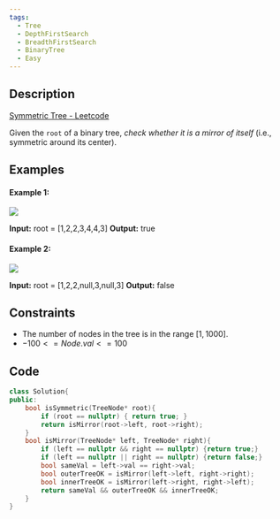 ```yaml
---
tags:
  - Tree
  - DepthFirstSearch
  - BreadthFirstSearch
  - BinaryTree
  - Easy
---
```


## Description
[Symmetric Tree - Leetcode](https://leetcode.com/problems/univalued-binary-tree/description/)

Given the `root` of a binary tree, _check whether it is a mirror of itself_ (i.e., symmetric around its center).

## Examples
#### **Example 1:**

![](https://assets.leetcode.com/uploads/2021/02/19/symtree1.jpg)

**Input:** root = [1,2,2,3,4,4,3]
**Output:** true

#### **Example 2:**

![](https://assets.leetcode.com/uploads/2021/02/19/symtree2.jpg)

**Input:** root = [1,2,2,null,3,null,3]
**Output:** false

## Constraints
- The number of nodes in the tree is in the range $[1, 1000]$.
- $-100 <= Node.val <= 100$
## Code
```cpp
class Solution{
public: 
	bool isSymmetric(TreeNode* root){
		if (root == nullptr) { return true; }
		return isMirror(root->left, root->right);
	}
	bool isMirror(TreeNode* left, TreeNode* right){
		if (left == nullptr && right == nullptr) {return true;}
		if (left == nullptr || right == nullptr) {return false;}
		bool sameVal = left->val == right->val;
		bool outerTreeOK = isMirror(left->left, right->right);
		bool innerTreeOK = isMirror(left->right, right->left);
		return sameVal && outerTreeOK && innerTreeOK;
	}
}
```